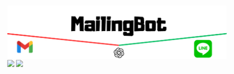 ![代替テキスト](https://github.com/yuuichi-exjsb/mailing_bot/blob/main/MailingBot.png)
<img src = "https://img.shields.io/badge/${#4285F4}-${GoogleAppsScript}-${critical}.svg">
<img src="https://img.shields.io/badge/PHP-ccc.svg?logo=php&style=flat">
